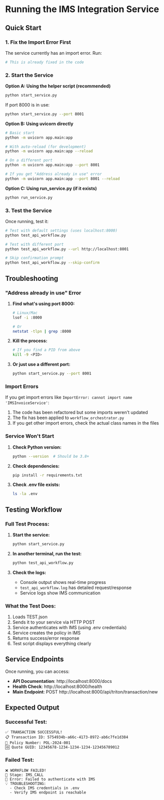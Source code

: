 # Running the IMS Integration Service

## Quick Start

### 1. Fix the Import Error First
The service currently has an import error. Run:
```bash
# This is already fixed in the code
```

### 2. Start the Service

**Option A: Using the helper script (recommended)**
```bash
python start_service.py
```

If port 8000 is in use:
```bash
python start_service.py --port 8001
```

**Option B: Using uvicorn directly**
```bash
# Basic start
python -m uvicorn app.main:app

# With auto-reload (for development)
python -m uvicorn app.main:app --reload

# On a different port
python -m uvicorn app.main:app --port 8001

# If you get "Address already in use" error
python -m uvicorn app.main:app --port 8001 --reload
```

**Option C: Using run_service.py (if it exists)**
```bash
python run_service.py
```

### 3. Test the Service

Once running, test it:
```bash
# Test with default settings (uses localhost:8000)
python test_api_workflow.py

# Test with different port
python test_api_workflow.py --url http://localhost:8001

# Skip confirmation prompt
python test_api_workflow.py --skip-confirm
```

## Troubleshooting

### "Address already in use" Error

1. **Find what's using port 8000:**
   ```bash
   # Linux/Mac
   lsof -i :8000
   
   # Or
   netstat -tlpn | grep :8000
   ```

2. **Kill the process:**
   ```bash
   # If you find a PID from above
   kill -9 <PID>
   ```

3. **Or just use a different port:**
   ```bash
   python start_service.py --port 8001
   ```

### Import Errors

If you get import errors like `ImportError: cannot import name 'IMSInvoiceService'`:

1. The code has been refactored but some imports weren't updated
2. The fix has been applied to `workflow_orchestrator.py`
3. If you get other import errors, check the actual class names in the files

### Service Won't Start

1. **Check Python version:**
   ```bash
   python --version  # Should be 3.8+
   ```

2. **Check dependencies:**
   ```bash
   pip install -r requirements.txt
   ```

3. **Check .env file exists:**
   ```bash
   ls -la .env
   ```

## Testing Workflow

### Full Test Process:

1. **Start the service:**
   ```bash
   python start_service.py
   ```

2. **In another terminal, run the test:**
   ```bash
   python test_api_workflow.py
   ```

3. **Check the logs:**
   - Console output shows real-time progress
   - `test_api_workflow.log` has detailed request/response
   - Service logs show IMS communication

### What the Test Does:

1. Loads TEST.json
2. Sends it to your service via HTTP POST
3. Service authenticates with IMS (using .env credentials)
4. Service creates the policy in IMS
5. Returns success/error response
6. Test script displays everything clearly

## Service Endpoints

Once running, you can access:

- **API Documentation**: http://localhost:8000/docs
- **Health Check**: http://localhost:8000/health
- **Main Endpoint**: POST http://localhost:8000/api/triton/transaction/new

## Expected Output

### Successful Test:
```
✅ TRANSACTION SUCCESSFUL!
📋 Transaction ID: 5754934b-a66c-4173-8972-ab6c7fe1d384
📄 Policy Number: POL-2024-001
🆔 Quote GUID: 12345678-1234-1234-1234-123456789012
```

### Failed Test:
```
❌ WORKFLOW FAILED!
🚨 Stage: IMS_CALL
📝 Error: Failed to authenticate with IMS
💡 TROUBLESHOOTING:
  - Check IMS credentials in .env
  - Verify IMS endpoint is reachable
```